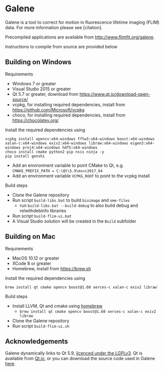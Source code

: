 Galene
======

Galene is a tool to correct for motion in fluorescence lifetime imaging (FLIM) data. For more information please see [citation]. 

Precompiled applications are available from http://www.flimfit.org/galene.

Instructions to compile from source are provided below 

Building on Windows
-------------------
Requirements
- Windows 7 or greater
- Visual Studio 2015 or greater
- Qt 5.7 or greater, download from https://www.qt.io/download-open-source/
- vcpkg, for installing required dependencies, install from https://github.com/Microsoft/vcpkg
- choco, for installing required dependencies, install from https://chocolatey.org/

Install the required dependencies using
```
vcpkg install opencv:x64-windows fftw3:x64-windows boost:x64-windows xalan-c:x64-windows exiv2:x64-windows libraw:x64-windows eigen3:x64-windows proj4:x64-windows hdf5:x64-windows
choco install cmake python2 pip nsis ninja -y
pip install genshi 
```

- Add an environment variable to point CMake to Qt, e.g. 
   `CMAKE_PREFIX_PATH = C:\Qt\5.9\msvc2017_64`
- Add an environment variable `VCPKG_ROOT` to point to the vcpkg install  

Build steps
- Clone the Galene repository 
- Run script `build-libs.bat` to build `bioimage` and `ome-files`
    - run `build-libs.bat --build-debug` to also build debug and relwithdebinfo libraries
- Run script `build-flim-ui.bat`
- A Visual Studio solution will be created in the `Build` subfolder

Building on Mac
-------------------
Requirements
- MacOS 10.12 or greater
- XCode 8 or greater
- Homebrew, install from https://brew.sh

Install the required dependencies using
```
brew install qt cmake opencv boost@1.60 xerces-c xalan-c exiv2 libraw` 
```
Build steps
- Install LLVM, Qt and cmake using [homebrew](http://brew.sh)
    - `brew install qt cmake opencv boost@1.60 xerces-c xalan-c exiv2 libraw` 
- Clone the Galene repository 
- Run script `build-flim-ui.sh`

Acknowledgements
-------------------
Galene dynamically links to Qt 5.9, [licenced under the LGPLv3](http://doc.qt.io/qt-5/lgpl.html). 
Qt is available from [Qt.io](http://qt.io), or you can download the source code used in Galene [here](http://downloads.flimfit.org/qt/qt59.tar.xz).
